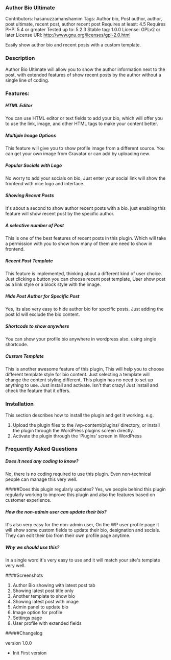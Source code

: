 ### Author Bio Ultimate
Contributors: hasanuzzamanshamim
Tags:  Author bio, Post author, author, post ultimate, recent post, author recent post
Requires at least: 4.5
Requires PHP: 5.4 or greater
Tested up to: 5.2.3
Stable tag: 1.0.0
License: GPLv2 or later
License URI: http://www.gnu.org/licenses/gpl-2.0.html

Easily show author bio and recent posts with a custom template.

### Description 

Author Bio Ultimate will allow you to show the author information next to the post, with extended features of show recent posts by the author without a single line of coding.
### Features:

##### HTML Editor
You can use HTML editor or text fields to add your bio, which will offer you to use the link, image, and other HTML tags to make your content better.

##### Multiple Image Options
This feature will give you to show profile image from a different source. You can get your own image from Gravatar or can add by uploading new.

##### Popular Socials with Logo
No worry to add your socials on bio, Just enter your social link will show the frontend with nice logo and interface.

##### Showing Recent Posts
It's about a second to show author recent posts with a bio. just enabling this feature will show recent post by the specific author.

##### A selective number of Post
This is one of the best features of recent posts in this plugin. Which will take a permission with you to show how many of them are need to show in frontend.

##### Recent Post Template
This feature is implemented, thinking about a different kind of user choice. Just clicking a button you can choose recent post template, User show post as a link style or a block style with the image.

##### Hide Post Author for Specific Post
Yes, Its also very easy to hide author bio for specific posts. Just adding the post Id will exclude the bio content.

##### Shortcode to show anywhere
You can show your profile bio anywhere in wordpress also. using single shortcode.

##### Custom Template
This is another awesome feature of this plugin, This will help you to choose different template style for bio content. Just selecting a template will change the content styling different. This plugin has no need to set up anything to use. Just install and activate.
Isn't that crazy! Just install and check the feature that it offers.

### Installation

This section describes how to install the plugin and get it working.
e.g.

1. Upload the plugin files to the /wp-content/plugins/ directory, or install the plugin through the WordPress plugins screen directly.
1. Activate the plugin through the ‘Plugins’ screen in WordPress

### Frequently Asked Questions 

##### Does it need any coding to know? 
No, there is no coding required to use this plugin. Even non-technical people can manage this very well.

#####Does this plugin regularly updates? 
Yes, we people behind this plugin regularly working to improve this plugin and also the features based on customer experience.

##### How the non-admin user can update their bio? 
It's also very easy for the non-admin user, On the WP user profile page it will show some custom fields to update their bio, designation and socials. They can edit their bio from their own profile page anytime.

##### Why we should use this?
In a single word it's very easy to use and it will match your site's template very well.

####Screenshots
1. Author Bio showing with latest post tab
2. Showing latest post title only
3. Another template to show bio
4. Showing latest post with image
5. Admin panel to update bio
6. Image option for profile
7. Settings page
8. User profile with extended fields


#####Changelog

version 1.0.0 
* Init First version
